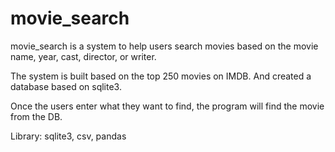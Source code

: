 # movie_search

movie_search is a system to help users search movies based on the movie name, year, cast, director, or writer.

The system is built based on the top 250 movies on IMDB. And created a database based on sqlite3.

Once the users enter what they want to find, the program will find the movie from the DB.

Library:
sqlite3, 
csv,
pandas
